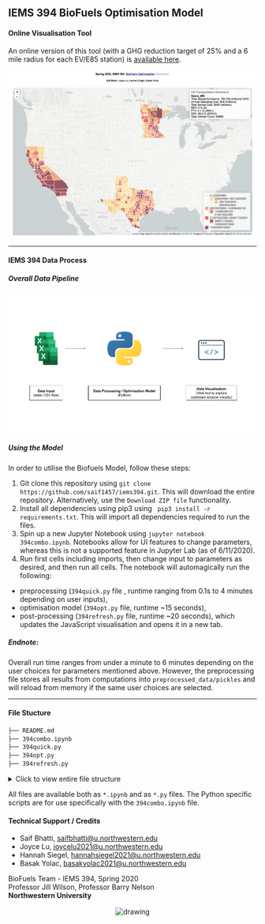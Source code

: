 ## IEMS 394 BioFuels Optimisation Model
#### Online Visualisation Tool

An online version of this tool (with a GHG reduction target of 25% and a 6 mile radius for each EV/E85 station) is [available here](http://www.saifbhatti.com/iems394).


<p align="center">
  <img src="visualisation.png" align="center" alt="drawing" width="800"/>
</p>

---------------
#### IEMS 394 Data Process

##### Overall Data Pipeline

<p align="center">
  <img src="proposal.png" align="center" alt="drawing" width="600"/>
</p>


##### Using the Model

In order to utilise the Biofuels Model, follow these steps:

1. Git clone this repository using `git clone https://github.com/saif1457/iems394.git`. This will download the entire repository. Alternatively, use the `Download ZIP file` functionality.
2. Install all dependencies using pip3 using ` pip3 install -r requirements.txt`. This will import all dependencies required to run the files. 
3. Spin up a new Jupyter Notebook using `jupyter notebook 394combo.ipynb`. Notebooks allow for UI features to change parameters, whereas this is not a supported feature in Jupyter Lab (as of 6/11/2020).
4. Run first cells including imports, then change input to parameters as desired, and then run all cells. The notebook will automagically run the following: 
-  preprocessing (`394quick.py` file , runtime ranging from 0.1s to 4 minutes depending on user inputs), 
- optimisation model (`394opt.py` file, runtime ~15 seconds),
- post-processing (`394refresh.py` file, runtime ~20 seconds), which updates the JavaScript visualisation and opens it in a new tab.

##### Endnote: 
Overall run time ranges from under a minute to 6 minutes depending on the user choices for parameters mentioned above. However, the preprocessing file stores all results from computations into `preprocessed_data/pickles` and will reload from memory if the same user choices are selected.

---------------
#### File Stucture

```bash
├── README.md
├── 394combo.ipynb
├── 394quick.py
├── 394opt.py
├── 394refresh.py
```

<details>
  <summary>Click to view entire file structure</summary>
  
  ```bash
├── 394clean.ipynb
├── 394fixup.ipynb
├── 394post.ipynb
├── e85.geojson
├── efuels.geojson
├── efuels_vi.csv
├── e85_vi.csv
├── model_results.csv
├── iems394.html
├── optimisation_data
├── proposal.png
├── requirements.txt
└── state_output.js
│   ├── B(r).csv
│   ├── C(F).csv
│   ├── CC(v,s).csv
│   ├── CG(F).csv
│   ├── E.csv
│   ├── EF(f,s).csv
│   ├── F.csv
│   ├── FE(v,f).csv
│   ├── M.csv
│   ├── N(r).csv
│   ├── R.csv
│   ├── S.csv
│   ├── T(r).csv
│   ├── TM(f,s).csv
│   ├── V.csv
│   ├── W(s).csv
│   ├── W_county_param.csv
│   ├── county_renaming_engine.csv
│   ├── e85_vi.csv
│   ├── efuels_vi.csv
│   └── visual_df.csv
├── preprocessed_data
│   ├── california_car_data.csv
│   ├── counties.csv
│   ├── e85_fuel_stations.csv
│   ├── electric_fuel_stations.csv
│   ├── gz_2010_us_050_00_500k
│   │   ├── gz_2010_us_050_00_500k.dbf
│   │   ├── gz_2010_us_050_00_500k.prj
│   │   ├── gz_2010_us_050_00_500k.shp
│   │   ├── gz_2010_us_050_00_500k.shx
│   │   └── gz_2010_us_050_00_500k.xml
│   ├── gz_2010_us_050_00_500k.shp
│   ├── pickles
│   │   ├── e85_vi_6.pkl
│   │   ├── e85_vi_7.pkl
│   │   ├── e85_vi_8.pkl
│   │   ├── e85_vi_9.pkl
│   │   ├── efuels_vi_6.pkl
│   │   ├── efuels_vi_7.pkl
│   │   ├── efuels_vi_8.pkl
│   │   └── efuels_vi_9.pkl
│   ├── us_counties_2010.json
│   ├── uszips.csv
│   └── vehicle_reg
│       ├── mn_ev_registrations_public.csv
│       ├── mn_ev_registrations_public.xlsx
│       ├── tx_ev_registrations_public.csv
│       └── tx_ev_registrations_public.xlsx
```
 
</details>

All files are available both as `*.ipynb` and as `*.py` files. The Python specific scripts are for use specifically with the `394combo.ipynb` file. 

#### Technical Support / Credits
* Saif Bhatti, [saifbhatti@u.northwestern.edu](mailto:saifbhatti@u.northwestern.edu)
* Joyce Lu, [joycelu2021@u.northwestern.edu](mailto:joycelu2021@u.northwestern.edu)
* Hannah Siegel, [hannahsiegel2021@u.northwestern.edu](mailto:hannahseigel2021@u.northwestern.edu)
* Basak Yolac, [basakyolac2021@u.northwestern.edu](mailto:basakyolac2021@u.northwestern.edu)

BioFuels Team - IEMS 394, Spring 2020 <br>
Professor Jill Wilson, Professor Barry Nelson <br>
**Northwestern University** <br>

<p align="center">
  <img src="https://i.pinimg.com/originals/95/2d/df/952ddfb87ffbc3c087481e89d1db0150.jpg" align="center" alt="drawing" width="200"/>
</p>
